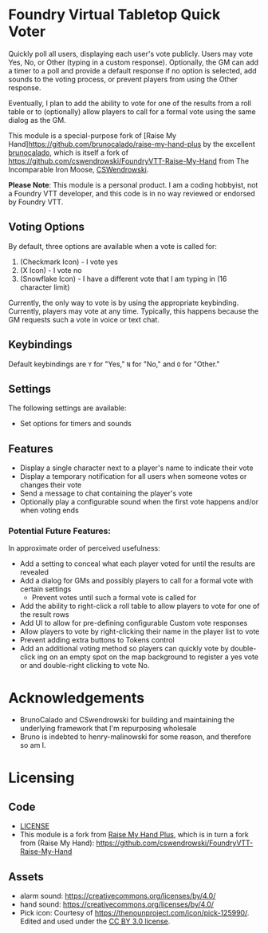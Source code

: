 # Foundry Virtual Tabletop Quick Voter 
Quickly poll all users, displaying each user's vote publicly. Users may vote Yes, No, or Other (typing in a custom response). Optionally, the GM can add a timer to a poll and provide a default response if no option is selected, add sounds to the voting process, or prevent players from using the Other response. 

Eventually, I plan to add the ability to vote for one of the results from a roll table or to (optionally) allow players to call for a formal vote using the same dialog as the GM.  

This module is a special-purpose fork of [Raise My Hand]https://github.com/brunocalado/raise-my-hand-plus by the excellent [brunocalado](https://github.com/brunocalado), which is itself a fork of https://github.com/cswendrowski/FoundryVTT-Raise-My-Hand from The Incomparable Iron Moose, [CSWendrowski](https://github.com/cswendrowski). 

**Please Note**: This module is a personal product. I am a coding hobbyist, not a Foundry VTT developer, and this code is in no way reviewed or endorsed by Foundry VTT.

## Voting Options
By default, three options are available when a vote is called for:
1. (Checkmark Icon) - I vote yes
2. (X Icon) - I vote no
3. (Snowflake Icon) - I have a different vote that I am typing in (16 character limit)

Currently, the only way to vote is by using the appropriate keybinding. Currently, players may vote at any time. Typically, this happens because the GM requests such a vote in voice or text chat.

## Keybindings
Default keybindings are `Y` for "Yes," `N` for "No," and `O` for "Other." 

## Settings
The following settings are available:
- Set options for timers and sounds

## Features
- Display a single character next to a player's name to indicate their vote
- Display a temporary notification for all users when someone votes or changes their vote
- Send a message to chat containing the player's vote
- Optionally play a configurable sound when the first vote happens and/or when voting ends

### Potential Future Features:
In approximate order of perceived usefulness:
- Add a setting to conceal what each player voted for until the results are revealed
- Add a dialog for GMs and possibly players to call for a formal vote with certain settings
  - Prevent votes until such a formal vote is called for
- Add the ability to right-click a roll table to allow players to vote for one of the result rows
- Add UI to allow for pre-defining configurable Custom vote responses
- Allow players to vote by right-clicking their name in the player list to vote
- Prevent adding extra buttons to Tokens control
- Add an additional voting method so players can quickly vote by double-click ing on an empty spot on the map background to register a yes vote or and double-right clicking to vote No.

# Acknowledgements
- BrunoCalado and CSwendrowski for building and maintaining the underlying framework that I'm repurposing wholesale
- Bruno is indebted to henry-malinowski for some reason, and therefore so am I.

# Licensing
## Code 
- [LICENSE](https://github.com/norc/fvtt-quick-voter/blob/main/LICENSE)
- This module is a fork from [Raise My Hand Plus](https://github.com/brunocalado/raise-my-hand-plus), which is in turn a fork from (Raise My Hand): https://github.com/cswendrowski/FoundryVTT-Raise-My-Hand
## Assets
- alarm sound: https://creativecommons.org/licenses/by/4.0/
- hand sound: https://creativecommons.org/licenses/by/4.0/
- Pick icon: Courtesy of https://thenounproject.com/icon/pick-125990/. Edited and used under the [CC BY 3.0 license](https://creativecommons.org/licenses/by/3.0/).